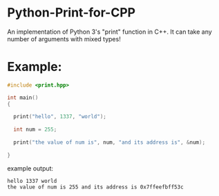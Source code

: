 # Python-Print-for-CPP
An implementation of Python 3's "print" function in C++. It can take any number of arguments with mixed types!

# Example:

```c++
#include <print.hpp>

int main()
{
  
  print("hello", 1337, "world");
  
  int num = 255;
  
  print("the value of num is", num, "and its address is", &num);
  
}
```

example output:

```
hello 1337 world 
the value of num is 255 and its address is 0x7ffeefbff53c 
```
